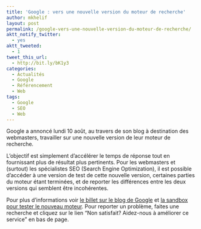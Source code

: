 ```yaml
---
title: 'Google : vers une nouvelle version du moteur de recherche'
author: mkhelif
layout: post
permalink: /google-vers-une-nouvelle-version-du-moteur-de-recherche/
aktt_notify_twitter:
  - yes
aktt_tweeted:
  - 1
tweet_this_url:
  - http://bit.ly/bK1y3
categories:
  - Actualités
  - Google
  - Référencement
  - Web
tags:
  - Google
  - SEO
  - Web
---
```

Google a annoncé lundi 10 août, au travers de son blog à destination des webmasters, travailler sur une nouvelle version de leur moteur de recherche.

L’objectif est simplement d’accélérer le temps de réponse tout en fournissant plus de résultat plus pertinents. Pour les webmasters et (surtout) les spécialistes SEO (Search Engine Optimization), il est possible d’accéder à une version de test de cette nouvelle version, certaines parties du moteur étant terminées, et de reporter les différences entre les deux versions qui semblent être incohérentes.

Pour plus d’informations voir <a href="http://googlewebmastercentral.blogspot.com/2009/08/help-test-some-next-generation.html" target="_blank">le billet sur le blog de Google</a> et <a href="http://www2.sandbox.google.com/" target="_blank">la sandbox pour tester le nouveau moteur</a>. Pour reporter un problème, faites une recherche et cliquez sur le lien “Non satisfait? Aidez-nous à améliorer ce service” en bas de page.
